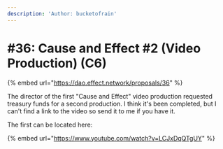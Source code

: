 ```yaml
---
description: 'Author: bucketofrain'
---
```


# \#36: Cause and Effect \#2 \(Video Production\) \(C6\)

{% embed url="https://dao.effect.network/proposals/36" %}

The director of the first "Cause and Effect" video production requested treasury funds for a second production. I think it's been completed, but I can't find a link to the video so send it to me if you have it.

The first can be located here:

{% embed url="https://www.youtube.com/watch?v=LCJxDqQTgUY" %}

